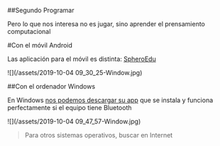 ##Segundo Programar

Pero lo que nos interesa no es jugar, sino aprender el prensamiento computacional

#Con el móvil Android

Las aplicación para el móvil es distinta: [SpheroEdu](https://play.google.com/store/apps/details?id=com.sphero.sprk&hl=es)

![](/assets/2019-10-04 09_30_25-Window.jpg)

##Con el ordenador Windows

En Windows [nos podemos descargar su app](https://www.microsoft.com/es-es/p/sphero-edu/9n2796r62xlz?activetab=pivot:overviewtab) que se instala y funciona perfectamente si el equipo tiene Bluetooth

![](/assets/2019-10-04 09_47_57-Window.jpg)

>Para otros sistemas operativos, buscar en Internet


